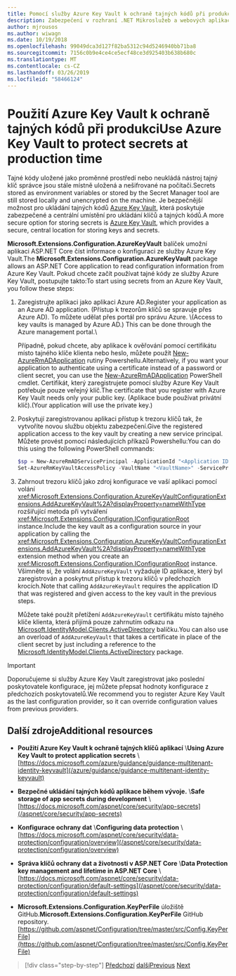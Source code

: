 ```yaml
---
title: Pomocí služby Azure Key Vault k ochraně tajných kódů při produkci
description: Zabezpečení v rozhraní .NET Mikroslužeb a webových aplikací – Azure Key Vault je vynikající způsob, jak zpracovat tajných klíčů aplikací, které jsou zcela řídí ji správci. Správci můžou i přiřazení a odvolávat hodnoty vývoj bez vývojáře s jejich zpracování.
author: mjrousos
ms.author: wiwagn
ms.date: 10/19/2018
ms.openlocfilehash: 99049dca3d127f82ba5312c94d5246940bb71ba8
ms.sourcegitcommit: 7156c0b9e4ce4ce5ecf48ce3d925403b638b680c
ms.translationtype: MT
ms.contentlocale: cs-CZ
ms.lasthandoff: 03/26/2019
ms.locfileid: "58466124"
---
```

# <a name="use-azure-key-vault-to-protect-secrets-at-production-time"></a><span data-ttu-id="51fca-104">Použití Azure Key Vault k ochraně tajných kódů při produkci</span><span class="sxs-lookup"><span data-stu-id="51fca-104">Use Azure Key Vault to protect secrets at production time</span></span>

<span data-ttu-id="51fca-105">Tajné kódy uložené jako proměnné prostředí nebo neukládá nástroj tajný klíč správce jsou stále místně uložená a nešifrované na počítači.</span><span class="sxs-lookup"><span data-stu-id="51fca-105">Secrets stored as environment variables or stored by the Secret Manager tool are still stored locally and unencrypted on the machine.</span></span> <span data-ttu-id="51fca-106">Je bezpečnější možnost pro ukládání tajných kódů [Azure Key Vault](https://azure.microsoft.com/services/key-vault/), která poskytuje zabezpečené a centrální umístění pro ukládání klíčů a tajných kódů.</span><span class="sxs-lookup"><span data-stu-id="51fca-106">A more secure option for storing secrets is [Azure Key Vault](https://azure.microsoft.com/services/key-vault/), which provides a secure, central location for storing keys and secrets.</span></span>

<span data-ttu-id="51fca-107">**Microsoft.Extensions.Configuration.AzureKeyVault** balíček umožní aplikaci ASP.NET Core číst informace o konfiguraci ze služby Azure Key Vault.</span><span class="sxs-lookup"><span data-stu-id="51fca-107">The **Microsoft.Extensions.Configuration.AzureKeyVault** package allows an ASP.NET Core application to read configuration information from Azure Key Vault.</span></span> <span data-ttu-id="51fca-108">Pokud chcete začít používat tajné kódy ze služby Azure Key Vault, postupujte takto:</span><span class="sxs-lookup"><span data-stu-id="51fca-108">To start using secrets from an Azure Key Vault, you follow these steps:</span></span>

1. <span data-ttu-id="51fca-109">Zaregistrujte aplikaci jako aplikaci Azure AD.</span><span class="sxs-lookup"><span data-stu-id="51fca-109">Register your application as an Azure AD application.</span></span> <span data-ttu-id="51fca-110">(Přístup k trezorům klíčů se spravuje přes Azure AD). To můžete udělat přes portál pro správu Azure. \\</span><span class="sxs-lookup"><span data-stu-id="51fca-110">(Access to key vaults is managed by Azure AD.) This can be done through the Azure management portal.\\</span></span>

   <span data-ttu-id="51fca-111">Případně, pokud chcete, aby aplikace k ověřování pomocí certifikátu místo tajného klíče klienta nebo heslo, můžete použít [New-AzureRmADApplication](/powershell/module/azurerm.resources/new-azurermadapplication) rutiny Powershellu.</span><span class="sxs-lookup"><span data-stu-id="51fca-111">Alternatively, if you want your application to authenticate using a certificate instead of a password or client secret, you can use the [New-AzureRmADApplication](/powershell/module/azurerm.resources/new-azurermadapplication) PowerShell cmdlet.</span></span> <span data-ttu-id="51fca-112">Certifikát, který zaregistrujete pomocí služby Azure Key Vault potřebuje pouze veřejný klíč.</span><span class="sxs-lookup"><span data-stu-id="51fca-112">The certificate that you register with Azure Key Vault needs only your public key.</span></span> <span data-ttu-id="51fca-113">(Aplikace bude používat privátní klíč).</span><span class="sxs-lookup"><span data-stu-id="51fca-113">(Your application will use the private key.)</span></span>

2. <span data-ttu-id="51fca-114">Poskytují zaregistrovanou aplikaci přístup k trezoru klíčů tak, že vytvoříte novou službu objektu zabezpečení.</span><span class="sxs-lookup"><span data-stu-id="51fca-114">Give the registered application access to the key vault by creating a new service principal.</span></span> <span data-ttu-id="51fca-115">Můžete provést pomocí následujících příkazů Powershellu:</span><span class="sxs-lookup"><span data-stu-id="51fca-115">You can do this using the following PowerShell commands:</span></span>

   ```powershell
   $sp = New-AzureRmADServicePrincipal -ApplicationId "<Application ID guid>"
   Set-AzureRmKeyVaultAccessPolicy -VaultName "<VaultName>" -ServicePrincipalName $sp.ServicePrincipalNames[0] -PermissionsToSecrets all -ResourceGroupName "<KeyVault Resource Group>"
   ```

3. <span data-ttu-id="51fca-116">Zahrnout trezoru klíčů jako zdroj konfigurace ve vaší aplikaci pomocí volání <xref:Microsoft.Extensions.Configuration.AzureKeyVaultConfigurationExtensions.AddAzureKeyVault%2A?displayProperty=nameWithType> rozšiřující metoda při vytváření <xref:Microsoft.Extensions.Configuration.IConfigurationRoot> instance.</span><span class="sxs-lookup"><span data-stu-id="51fca-116">Include the key vault as a configuration source in your application by calling the <xref:Microsoft.Extensions.Configuration.AzureKeyVaultConfigurationExtensions.AddAzureKeyVault%2A?displayProperty=nameWithType> extension method when you create an <xref:Microsoft.Extensions.Configuration.IConfigurationRoot> instance.</span></span> <span data-ttu-id="51fca-117">Všimněte si, že volání `AddAzureKeyVault` vyžaduje ID aplikace, který byl zaregistrován a poskytnut přístup k trezoru klíčů v předchozích krocích.</span><span class="sxs-lookup"><span data-stu-id="51fca-117">Note that calling `AddAzureKeyVault` requires the application ID that was registered and given access to the key vault in the previous steps.</span></span>

   <span data-ttu-id="51fca-118">Můžete také použít přetížení `AddAzureKeyVault` certifikátu místo tajného klíče klienta, která přijímá pouze zahrnutím odkazu na [Microsoft.IdentityModel.Clients.ActiveDirectory](https://www.nuget.org/packages/Microsoft.IdentityModel.Clients.ActiveDirectory) balíčku.</span><span class="sxs-lookup"><span data-stu-id="51fca-118">You can also use an overload of `AddAzureKeyVault` that takes a certificate in place of the client secret by just including a reference to the [Microsoft.IdentityModel.Clients.ActiveDirectory](https://www.nuget.org/packages/Microsoft.IdentityModel.Clients.ActiveDirectory) package.</span></span>

> [!IMPORTANT]
> <span data-ttu-id="51fca-119">Doporučujeme si služby Azure Key Vault zaregistrovat jako poslední poskytovatele konfigurace, jej můžete přepsat hodnoty konfigurace z předchozích poskytovatelů.</span><span class="sxs-lookup"><span data-stu-id="51fca-119">We recommend you to register Azure Key Vault as the last configuration provider, so it can override configuration values from previous providers.</span></span>

## <a name="additional-resources"></a><span data-ttu-id="51fca-120">Další zdroje</span><span class="sxs-lookup"><span data-stu-id="51fca-120">Additional resources</span></span>

- <span data-ttu-id="51fca-121">**Použití Azure Key Vault k ochraně tajných klíčů aplikací** \\</span><span class="sxs-lookup"><span data-stu-id="51fca-121">**Using Azure Key Vault to protect application secrets** \\</span></span>
  [https://docs.microsoft.com/azure/guidance/guidance-multitenant-identity-keyvault](/azure/guidance/guidance-multitenant-identity-keyvault)

- <span data-ttu-id="51fca-122">**Bezpečné ukládání tajných kódů aplikace během vývoje.** \\</span><span class="sxs-lookup"><span data-stu-id="51fca-122">**Safe storage of app secrets during development** \\</span></span>
  [https://docs.microsoft.com/aspnet/core/security/app-secrets](/aspnet/core/security/app-secrets)

- <span data-ttu-id="51fca-123">**Konfigurace ochrany dat** \\</span><span class="sxs-lookup"><span data-stu-id="51fca-123">**Configuring data protection** \\</span></span>
  [https://docs.microsoft.com/aspnet/core/security/data-protection/configuration/overview](/aspnet/core/security/data-protection/configuration/overview)

- <span data-ttu-id="51fca-124">**Správa klíčů ochrany dat a životnosti v ASP.NET Core** \\</span><span class="sxs-lookup"><span data-stu-id="51fca-124">**Data Protection key management and lifetime in ASP.NET Core** \\</span></span>
  [https://docs.microsoft.com/aspnet/core/security/data-protection/configuration/default-settings](/aspnet/core/security/data-protection/configuration/default-settings)

- <span data-ttu-id="51fca-125">**Microsoft.Extensions.Configuration.KeyPerFile** úložiště GitHub.</span><span class="sxs-lookup"><span data-stu-id="51fca-125">**Microsoft.Extensions.Configuration.KeyPerFile** GitHub repository.</span></span> \
  [https://github.com/aspnet/Configuration/tree/master/src/Config.KeyPerFile](https://github.com/aspnet/Configuration/tree/master/src/Config.KeyPerFile)

>[!div class="step-by-step"]
><span data-ttu-id="51fca-126">[Předchozí](developer-app-secrets-storage.md)
>[další](../key-takeaways.md)</span><span class="sxs-lookup"><span data-stu-id="51fca-126">[Previous](developer-app-secrets-storage.md)
[Next](../key-takeaways.md)</span></span>
